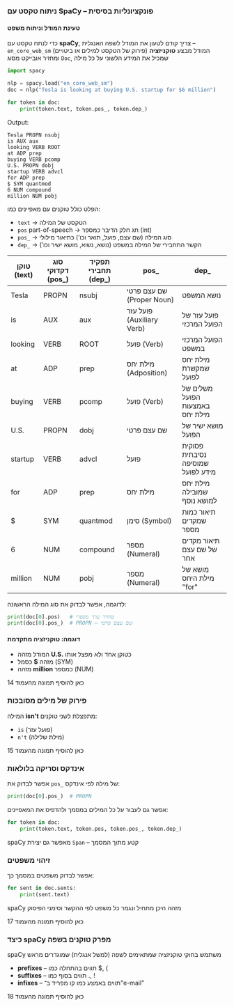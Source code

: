 ### ניתוח טקסט עם SpaCy – פונקציונליות בסיסית

#### טעינת המודל וניתוח משפט

כדי לנתח טקסט עם **spaCy**, צריך קודם לטעון את המודל לשפה האנגלית – `en_core_web_sm`
המודל מבצע **טוקניזציה** (פירוק של הטקסט למילים או ביטויים) ומחזיר אובייקט מסוג `Doc`, שמכיל את המידע הלשוני על כל מילה

```python
import spacy

nlp = spacy.load("en_core_web_sm")
doc = nlp("Tesla is looking at buying U.S. startup for $6 million")

for token in doc:
    print(token.text, token.pos_, token.dep_)
```

Output:
```
Tesla PROPN nsubj
is AUX aux
looking VERB ROOT
at ADP prep
buying VERB pcomp
U.S. PROPN dobj
startup VERB advcl
for ADP prep
$ SYM quantmod
6 NUM compound
million NUM pobj
```

הפלט כולל טוקנים עם מאפיינים כמו:

* `text` → הטקסט של המילה
* `pos` part-of-speech → תג חלק הדיבר כמספר (int)
* `pos_` → סוג המילה (שם עצם, פועל, תואר וכו’) כתיאור מילולי
* `dep_` → הקשר התחבירי של המילה במשפט (נושא, נשוא, מושא ישיר וכו’)


| טוקן (text) | סוג דקדוקי (pos\_) | תפקיד תחבירי (dep\_) | pos\_                | dep\_                        |
| ----------- | ------------------ | -------------------- | ------------------------- | --------------------------------- |
| Tesla       | PROPN              | nsubj                | שם עצם פרטי (Proper Noun) | נושא המשפט                        |
| is          | AUX                | aux                  | פועל עזר (Auxiliary Verb) | פועל עזר של הפועל המרכזי          |
| looking     | VERB               | ROOT                 | פועל (Verb)               | הפועל המרכזי במשפט                |
| at          | ADP                | prep                 | מילת יחס (Adposition)     | מילת יחס שמקשרת לפועל             |
| buying      | VERB               | pcomp                | פועל (Verb)               | משלים של הפועל באמצעות מילת יחס   |
| U.S.        | PROPN              | dobj                 | שם עצם פרטי               | מושא ישיר של הפועל                |
| startup     | VERB               | advcl                | פועל                      | פסוקית נסיבתית שמוסיפה מידע לפועל |
| for         | ADP                | prep                 | מילת יחס                  | מילת יחס שמובילה למושא נוסף       |
| \$          | SYM                | quantmod             | סימן (Symbol)             | תיאור כמות שמקדים מספר            |
| 6           | NUM                | compound             | מספר (Numeral)            | תיאור מקדים של שם עצם אחר         |
| million     | NUM                | pobj                 | מספר (Numeral)            | מושא של מילת היחס "for"           |

לדוגמה, אפשר לבדוק את סוג המילה הראשונה:

```python
print(doc[0].pos)   # מחזיר ערך מספרי
print(doc[0].pos_)  # PROPN – שם עצם פרטי
```

#### דוגמה: טוקניזציה מתקדמת

* המודל מזהה **U.S.** כטוקן אחד ולא מפצל אותו
* מזהה **\$** כסמל (SYM)
* מזהה **million** כמספר (NUM)

כאן להוסיף תמונה מהעמוד 14

### פירוק של מילים מסובכות

המילה **isn't** מתפצלת לשני טוקנים:

* `is` (פועל עזר)
* `n't` (מילת שלילה)

כאן להוסיף תמונה מהעמוד 15

### אינדקס וסריקה בלולאות

אפשר לבדוק את `pos_` של מילה לפי אינדקס:

```python
print(doc[0].pos_)  # PROPN
```

אפשר גם לעבור על כל המילים במסמך ולהדפיס את המאפיינים:

```python
for token in doc:
    print(token.text, token.pos, token.pos_, token.dep_)
```

spaCy מאפשר גם יצירת `Span` – קטע מתוך המסמך

### זיהוי משפטים

אפשר לבדוק משפטים במסמך כך:

```python
for sent in doc.sents:
    print(sent.text)
```

spaCy מזהה היכן מתחיל ונגמר כל משפט לפי ההקשר וסימני הפיסוק

כאן להוסיף תמונה מהעמוד 17

### כיצד spaCy מפרק טוקנים בשפה

spaCy משתמש בחוקי טוקניזציה שמתאימים לשפה (למשל אנגלית) שמוגדרים מראש

* **prefixes** – תווים בהתחלה כמו \$, (
* **suffixes** – תווים בסוף כמו ., !
* **infixes** – תווים באמצע כמו קו מפריד ב־"e-mail"

כאן להוסיף תמונה מהעמוד 18
